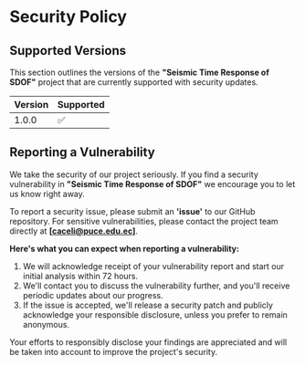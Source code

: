 # Security Policy

## Supported Versions

This section outlines the versions of the **"Seismic Time Response of SDOF"** project that are currently supported with security updates.

| Version | Supported          |
| ------- | ------------------ |
| 1.0.0   | :white_check_mark: |


## Reporting a Vulnerability

We take the security of our project seriously. If you find a security vulnerability in **"Seismic Time Response of SDOF"** we encourage you to let us know right away. 

To report a security issue, please submit an **'issue'** to our GitHub repository. For sensitive vulnerabilities, please contact the project team directly at **[caceli@puce.edu.ec]**.

**Here's what you can expect when reporting a vulnerability:**

1. We will acknowledge receipt of your vulnerability report and start our initial analysis within 72 hours.
2. We'll contact you to discuss the vulnerability further, and you'll receive periodic updates about our progress.
3. If the issue is accepted, we'll release a security patch and publicly acknowledge your responsible disclosure, unless you prefer to remain anonymous.

Your efforts to responsibly disclose your findings are appreciated and will be taken into account to improve the project's security.

